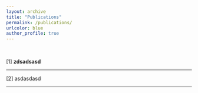 ```yaml
---
layout: archive
title: "Publications"
permalink: /publications/
urlcolor: blue
author_profile: true
---
```

</br>

[1] **zdsadsasd**

---

[2] asdasdasd

---

